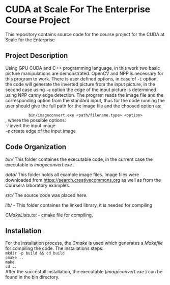 # **CUDA at Scale For The Enterprise Course Project**

This repository contains source code for the course project for the CUDA at Scale for the Enterprise

## **Project Description**

Using GPU CUDA and C++ programming language, in this work two basic picture manipulations are demonstrated. OpenCV and NPP is necessary for this program to work. There is user defined options, in case of `-i` option, the code will generate the inverted picture from the input picture, in the second case using `-e` option the edge of the input picture is determined using NPP canny edge detection. 
The program reads the image file and the corresponding option from the standard input, thus for the code running the user should give the full path for the image file and the choosed option as:
    <center> `bin/imageconvert.exe <path/filename.type> <option>` </center>
, where the possible options:  <br />
                    _-i_    invert the input image  <br />
                    _-e_    create edge of the input image 

## **Code Organization**

_bin/_ This folder containes the executable code, in the current case the executable is _imageconvert.exe_ .

_data/_ This folder holds all example image files. Image files were downloaded from https://search.creativecommons.org as well as from the Coursera laboratory examples.

_src/_ The source code was placed here.

_lib/_ - This folder containes the linked library, it is needed for compiling

_CMakeLists.txt_ - cmake file for compiling. 

## **Installation**

For the installation process, the _Cmake_ is used which generates a _Makefile_ for compiling the code. The installations steps:  
      `mkdir -p build && cd build`   
      `cmake ..`   
      `make`   
      `cd ..`  
After the succesfull installation, the executable (_imageconvert.exe_ ) can be found in the bin directory. 